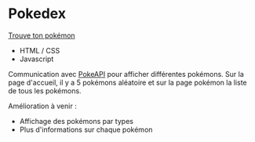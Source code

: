 # Pokedex

[Trouve ton pokémon](https://pokedex-five-orcin.vercel.app/index.html)

- HTML / CSS
- Javascript

Communication avec [PokeAPI](https://pokeapi.co/) pour afficher différentes pokémons.
Sur la page d'accueil, il y a 5 pokémons aléatoire et sur la page pokémon la liste de tous les pokémons. 

Amélioration à venir : 
- Affichage des pokémons par types
- Plus d'informations sur chaque pokémon
